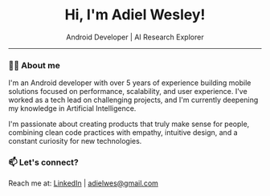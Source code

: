 <h1 align="center">Hi, I'm Adiel Wesley!</h1>

<p align="center">
  Android Developer | AI Research Explorer
</p>

---

### 👨‍💻 About me

I'm an Android developer with over 5 years of experience building mobile solutions focused on performance, scalability, and user experience. I've worked as a tech lead on challenging projects, and I'm currently deepening my knowledge in Artificial Intelligence.

I'm passionate about creating products that truly make sense for people, combining clean code practices with empathy, intuitive design, and a constant curiosity for new technologies.

### 📫 Let's connect?

Reach me at: [LinkedIn](https://www.linkedin.com/in/adielwesley) | adielwes@gmail.com
